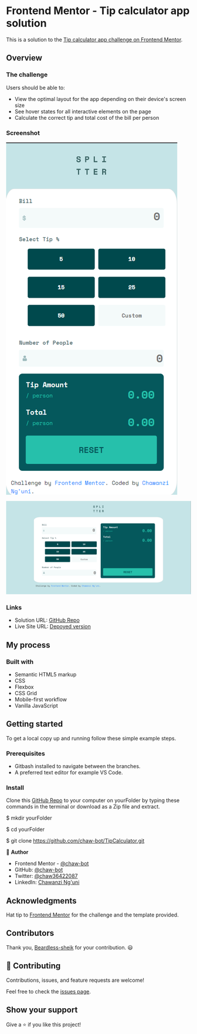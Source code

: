 # Frontend Mentor - Tip calculator app solution

This is a solution to the [Tip calculator app challenge on Frontend Mentor](https://www.frontendmentor.io/challenges/tip-calculator-app-ugJNGbJUX). 

## Overview

### The challenge

Users should be able to:

- View the optimal layout for the app depending on their device's screen size
- See hover states for all interactive elements on the page
- Calculate the correct tip and total cost of the bill per person

### Screenshot

![Mobile Version](images/Screen1.png)


![Desktop Version](images/Screen2.png)

### Links

- Solution URL: [GitHub Repo](https://github.com/chaw-bot/TipCalculator/tree/main)
- Live Site URL: [Depoyed version](https://tip-calculator-chaw-bot.vercel.app/)

## My process

### Built with

- Semantic HTML5 markup
- CSS
- Flexbox
- CSS Grid
- Mobile-first workflow
- Vanilla JavaScript

## Getting started
To get a local copy up and running follow these simple example steps.

### Prerequisites
- Gitbash installed to navigate between the branches.
- A preferred text editor for example VS Code.

### Install
Clone this [GitHub Repo](https://github.com/chaw-bot/TipCalculator.git) to your computer on yourFolder by typing these commands in the terminal or download as a Zip file and extract.

$ mkdir yourFolder

$ cd yourFolder

$ git clone https://github.com/chaw-bot/TipCalculator.git

👤 **Author**

- Frontend Mentor - [@chaw-bot](https://www.frontendmentor.io/profile/chaw-bot)
- GitHub: [@chaw-bot](https://github.com/chaw-bot)
- Twitter: [@chaw36422087](https://twitter.com/chaw36422087)
- LinkedIn: [Chawanzi Ng'uni](https://www.linkedin.com/in/chawanzi-ng-uni-449328212/)

## Acknowledgments

Hat tip to [Frontend Mentor](https://www.frontendmentor.io/solutions) for the challenge and the template provided.

## Contributors

Thank you, [Beardless-sheik](https://github.com/Beardless-sheik) for your contribution. 😃

## 🤝 Contributing

Contributions, issues, and feature requests are welcome!

Feel free to check the [issues page](https://github.com/chaw-bot/TipCalculator/issues).


## Show your support

Give a ⭐️ if you like this project!

